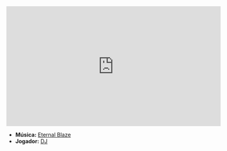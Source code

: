 <iframe width="560" height="315" src="https://www.youtube.com/embed/T-s4nvXBRwY?si=zcT9pjcYOp6bGIZo" title="YouTube video player" frameborder="0" allow="accelerometer; autoplay; clipboard-write; encrypted-media; gyroscope; picture-in-picture; web-share" referrerpolicy="strict-origin-when-cross-origin" allowfullscreen></iframe>

 - **Música:** [Eternal Blaze](../Músicas/Eternal%20Blaze.md)
 - **Jogador:** [DJ](../Membros/DJ.md)